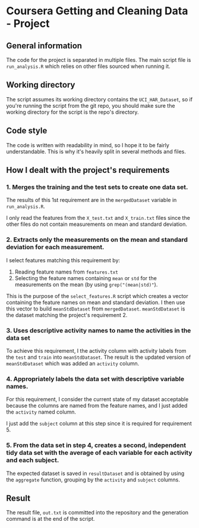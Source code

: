 # Coursera Getting and Cleaning Data - Project

## General information

The code for the project is separated in multiple files. The main script file is `run_analysis.R` which relies on other files sourced when running it.

## Working directory

The script assumes its working directory contains the `UCI_HAR_Dataset`, so if you're running the script from the git repo, you should make sure the working directory for the script is the repo's directory.

## Code style

The code is written with readability in mind, so I hope it to be fairly understandable. This is why it's heavily split
in several methods and files.

## How I dealt with the project's requirements

### 1. Merges the training and the test sets to create one data set.

The results of this 1st requirement are in the `mergedDataset` variable in
`run_analysis.R`.

I only read the features from the `X_test.txt` and `X_train.txt` files since the other files
do not contain measurements on mean and standard deviation.

### 2. Extracts only the measurements on the mean and standard deviation for each measurement.

I select features matching this requirement by:

1. Reading feature names from `features.txt`
2. Selecting the feature names containing `mean` or `std` for the measurements on the mean (by using `grep("(mean|std)"`).

This is the purpose of the `select_features.R` script which creates a vector containing the feature names on mean
and standard deviation. I then use this vector to build `meanStdDataset` from `mergedDataset`. `meanStdDataset`
is the dataset matching the project's requirement 2.

### 3. Uses descriptive activity names to name the activities in the data set

To achieve this requirement, I the activity column with activity labels from the
`test` and `train` into `meanStdDataset`. The result is the updated version of
`meanStdDataset` which was added an `activity` column.

### 4. Appropriately labels the data set with descriptive variable names.

For this requirement, I consider the current state of my dataset acceptable because the columns
are named from the feature names, and I just added the `activity` named column.

I just add the `subject` column at this step since it is required for requirement 5.

### 5. From the data set in step 4, creates a second, independent tidy data set with the average of each variable for each activity and each subject.

The expected dataset is saved in `resultDataset` and is obtained by using the `aggregate` function, grouping by
the `activity` and `subject` columns.

## Result

The result file, `out.txt` is committed into the repository and the generation command
is at the end of the script.
